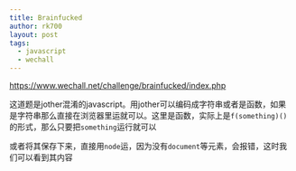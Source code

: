 ```yaml
---
title: Brainfucked
author: rk700
layout: post
tags:
  - javascript
  - wechall
---
```

<https://www.wechall.net/challenge/brainfucked/index.php>

这道题是jother混淆的javascript。用jother可以编码成字符串或者是函数，如果是字符串那么直接在浏览器里运就可以。这里是函数，实际上是`f(something)()`的形式，那么只要把`something`运行就可以

或者将其保存下来，直接用`node`运，因为没有`document`等元素，会报错，这时我们可以看到其内容
